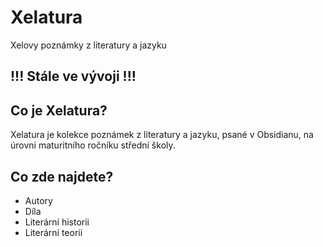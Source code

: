 # Xelatura

Xelovy poznámky z literatury a jazyku

## !!! Stále ve vývoji !!!

## Co je Xelatura?

Xelatura je kolekce poznámek z literatury a jazyku, psané v Obsidianu, na úrovni maturitního ročníku střední školy.

## Co zde najdete?

- Autory
- Díla
- Literární historii
- Literární teorii
